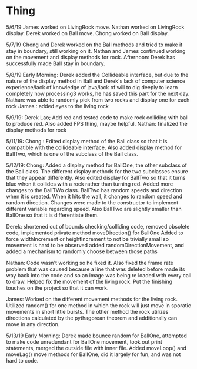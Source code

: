 # Thing

5/6/19
James worked on LivingRock move.
Nathan worked on LivingRock display.
Derek worked on Ball move.
Chong worked on Ball display.

5/7/19
Chong and Derek worked on the Ball methods and tried to make it stay in boundary, still working on it.
Nathan and James continued working on the movement and display methods for rock.
Afternoon: Derek has successfully made Ball stay in boundary.

5/8/19
Early Morning: Derek added the Collideable interface, but due to the nature of the display method in Ball and Derek's lack of computer science experience/lack of knowledge of java/lack of will to dig deeply to learn completely how processing3 works, he has saved this part for the next day.
Nathan: was able to randomly pick from two rocks and display one for each rock
James : added eyes to the living rock

5/9/19:
Derek Lao; Add red and tested code to make rock colliding with ball to produce red. Also added FPS thing, maybe helpful.
Nathan: finalized the display methods for rock

5/11/19:
Chong : Edited display method of the Ball class so that it is compatible with the collideable interface. Also added display method for BallTwo, which is one of the subclass of the Ball class.

5/12/19:
Chong:
Added a display method for BallOne, the other subclass of the Ball class. The different display methods for the two subclasses ensure that they appear differently. Also edited display for BallTwo so that it turns blue when it collides with a rock rather than turning red. Added more changes to the BallTWo class. BallTwo has random speeds and direction when it is created. When it hits the wall, it changes to random speed and random direction. Changes were made to the constructor to implement different variable regarding speed. Also BallTwo are slightly smaller than BallOne so that it is differentiate them.

Derek:
shortened out of bounds checking/colliding code, removed obsolete code, implemented private method moveDirection() for BallOne
Added to force widthIncrement or heightIncrement to not be trivially small so movement is hard to be observed
added randomDirectionMovement, and added a mechanism to randomly choose between those paths

Nathan:
Code wasn't working so he fixed it.  Also fixed the frame rate problem that was caused because a line that was deleted before made its way back into the code and so an image was being re loaded with every call to draw.  Helped fix the movement of the living rock. Put the finishing touches on the project so that it can work.

James:
Worked on the different movement methods for the living rock. Utilized random() for one method in which the rock will just move in sporatic movements in short little bursts. The other method the rock utilizes directions calculated by the pythagorean theorem and additionally can move in any direction.

5/13/19
Early Morning: Derek made bounce random for BallOne, attempted to make code unredundant for BallOne movement, took out print statements, merged the outside file with inner file.
Added moveLoop() and moveLag() move methods for BallOne, did it largely for fun, and was not hard to code.

